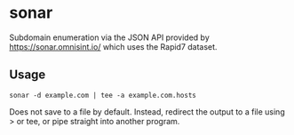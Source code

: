 sonar
=====

Subdomain enumeration via the JSON API provided by https://sonar.omnisint.io/ which uses the Rapid7 dataset.

## Usage

`sonar -d example.com | tee -a example.com.hosts`

Does not save to a file by default. Instead, redirect the output to a file using > or tee, or pipe straight into another program.
